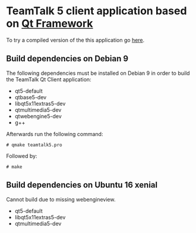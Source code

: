 # TeamTalk 5 client application based on [Qt Framework](http://www.qt.io)

To try a compiled version of the this application go [here](http://bearware.dk/?page_id=327).

## Build dependencies on Debian 9

The following dependencies must be installed on Debian 9 in order to
build the TeamTalk Qt Client application:

* qt5-default
* qtbase5-dev
* libqt5x11extras5-dev
* qtmultimedia5-dev
* qtwebengine5-dev
* g++

Afterwards run the following command:

```# qmake teamtalk5.pro```

Followed by:

```# make```

## Build dependencies on Ubuntu 16 xenial

Cannot build due to missing webengineview.

* qt5-default
* libqt5x11extras5-dev
* qtmultimedia5-dev
